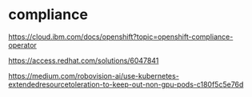 # compliance

https://cloud.ibm.com/docs/openshift?topic=openshift-compliance-operator


https://access.redhat.com/solutions/6047841


https://medium.com/robovision-ai/use-kubernetes-extendedresourcetoleration-to-keep-out-non-gpu-pods-c180f5c5e76d
